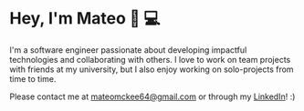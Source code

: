 # Hey, I'm Mateo 👋 💻

I'm a software engineer passionate about developing impactful technologies and collaborating with others. I love to work on team projects with friends at my university, but I also enjoy working on solo-projects from time to time.

Please contact me at mateomckee64@gmail.com or through my [LinkedIn](https://www.linkedin.com/in/mateo-mckee/)! :) 
